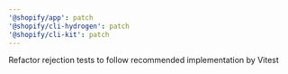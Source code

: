 ```yaml
---
'@shopify/app': patch
'@shopify/cli-hydrogen': patch
'@shopify/cli-kit': patch
---
```


Refactor rejection tests to follow recommended implementation by Vitest
